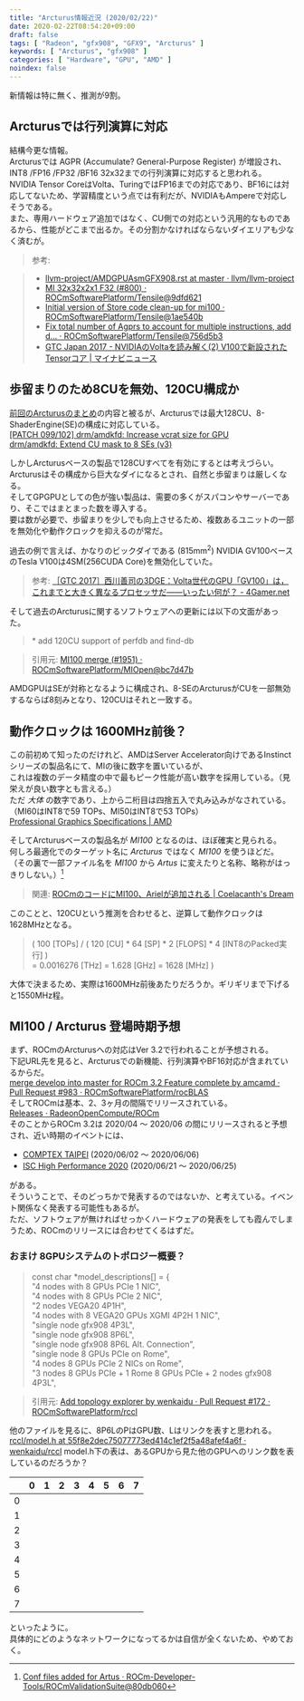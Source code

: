 ```yaml
---
title: "Arcturus情報近況 (2020/02/22)"
date: 2020-02-22T08:54:20+09:00
draft: false
tags: [ "Radeon", "gfx908", "GFX9", "Arcturus" ]
keywords: [ "Arcturus", "gfx908" ]
categories: [ "Hardware", "GPU", "AMD" ]
noindex: false
---
```


新情報は特に無く、推測が9割。  

## Arcturusでは行列演算に対応
結構今更な情報。  
Arcturusでは AGPR (Accumulate? General-Purpose Register) が増設され、INT8 /FP16 /FP32 /BF16 32x32までの行列演算に対応すると思われる。  
NVIDIA Tensor CoreはVolta、TuringではFP16までの対応であり、BF16には対応してないため、学習精度という点では有利だが、NVIDIAもAmpereで対応しそうである。  
また、専用ハードウェア追加ではなく、CU側での対応という汎用的なものであるから、性能がどこまで出るか。その分割かなければならないダイエリアも少なく済むが。  

 > 参考:  

 > * [llvm-project/AMDGPUAsmGFX908.rst at master · llvm/llvm-project](https://github.com/llvm/llvm-project/blob/master/llvm/docs/AMDGPU/AMDGPUAsmGFX908.rst)  
 > * [MI 32x32x2x1 F32 (#800) · ROCmSoftwarePlatform/Tensile@9dfd621](https://github.com/ROCmSoftwarePlatform/Tensile/commit/9dfd6212f888cf83ff334e675c823239831c4aa8)  
 > * [Initial version of Store code clean-up for mi100 · ROCmSoftwarePlatform/Tensile@1ae540b](https://github.com/ROCmSoftwarePlatform/Tensile/commit/1ae540b7170ef971abdecd1ab0b4fc3e5f927dc1)  
 > * [Fix total number of Agprs to account for multiple instructions, add d… · ROCmSoftwarePlatform/Tensile@756d5b3](https://github.com/ROCmSoftwarePlatform/Tensile/commit/756d5b3e435fea4aeeea74bd17d206f6fc01c305)  
 > * [GTC Japan 2017 - NVIDIAのVoltaを読み解く(2) V100で新設されたTensorコア | マイナビニュース](https://news.mynavi.jp/article/gtcjapan2017_v100-2/)

## 歩留まりのため8CUを無効、120CU構成か
[前回のArcturusのまとめ](/posts/2019/11/05/arcturus-matome/)の内容と被るが、Arcturusでは最大128CU、8-ShaderEngine(SE)の構成に対応している。  
[[PATCH 099/102] drm/amdkfd: Increase vcrat size for GPU](https://lists.freedesktop.org/archives/amd-gfx/2019-July/036848.html)  
[drm/amdkfd: Extend CU mask to 8 SEs (v3)](https://cgit.freedesktop.org/~agd5f/linux/commit/drivers/gpu/drm/amd/include/v9_structs.h?h=amd-staging-drm-next&id=5145d57ec5f5cf7dadaa6ccd9c9f1e4dae82570b)  

しかしArcturusベースの製品で128CUすべてを有効にするとは考えづらい。  
Arcturusはその構成から巨大なダイになるとされ、自然と歩留まりは厳しくなる。  
そしてGPGPUとしての色が強い製品は、需要の多くがスパコンやサーバーであり、そこではまとまった数を導入する。  
要は数が必要で、歩留まりを少しでも向上させるため、複数あるユニットの一部を無効化や動作クロックを抑えるのが常だ。  

過去の例で言えば、かなりのビックダイである (815mm<sup>2</sup>) NVIDIA GV100ベースのTesla V100は4SM(256CUDA Core)を無効化していた。  

 > 参考: [［GTC 2017］西川善司の3DGE：Volta世代のGPU「GV100」は，これまでと大きく異なるプロセッサだ――いったい何が？ - 4Gamer.net](https://www.4gamer.net/games/208/G020859/20170512111/)  

そして過去のArcturusに関するソフトウェアへの更新には以下の文面があった。  

 > \* add 120CU support of perfdb and find-db

 > 引用元: [MI100 merge (#1951) · ROCmSoftwarePlatform/MIOpen@bc7d47b](https://github.com/ROCmSoftwarePlatform/MIOpen/commit/bc7d47bd0d65b331667da74ba3cdb04893a77998)  

AMDGPUはSEが対称となるように構成され、8-SEのArcturusがCUを一部無効するならば8刻みとなり、120CUはそれと一致する。  

## 動作クロックは 1600MHz前後？
この前初めて知ったのだけれど、AMDはServer Accelerator向けであるInstinctシリーズの製品名にて、MIの後に数字を置いているが、  
これは複数のデータ精度の中で最もピーク性能が高い数字を採用している。（見栄えが良い数字とも言える。）  
ただ *大体* の数字であり、上から二桁目は四捨五入で丸み込みがなされている。  
（MI60はINT8で59 TOPs、MI50はINT8で53 TOPs）  
[Professional Graphics Specifications | AMD](https://www.amd.com/en/products/specifications/professional-graphics/4476)  

そしてArcturusベースの製品名が *MI100* となるのは、ほぼ確実と見られる。  
何しろ最適化でのターゲット名に *Arcturus* ではなく *MI100* を使うほどだ。  
（その裏で一部ファイル名を *MI100* から *Artus* に変えたりと名称、略称がはっきりしない。）[^1]  

[^1]: [Conf files added for Artus · ROCm-Developer-Tools/ROCmValidationSuite@80db060](https://github.com/ROCm-Developer-Tools/ROCmValidationSuite/commit/80db0604624e18bd1f894f659519c8d054e22058)  

 > 関連: [ROCmのコードにMI100、Arielが追加される | Coelacanth's Dream](https://umio-yasuno.github.io/posts/2019/12/20/rocm-mi100-ariel/)

このことと、120CUという推測を合わせると、逆算して動作クロックは1628MHzとなる。  

 > ( 100 [TOPs] / ( 120 [CU] * 64 [SP] * 2 [FLOPS] * 4 [INT8のPacked実行] )  
 > = 0.0016276 [THz] = 1.628 [GHz] = 1628 [MHz] )

大体で決まるため、実際は1600MHz前後あたりだろうか。ギリギリまで下げると1550MHz程。  

## MI100 / Arcturus 登場時期予想

まず、ROCmのArcturusへの対応はVer 3.2で行われることが予想される。  
下記URL先を見ると、Arcturusでの新機能、行列演算やBF16対応が含まれているからだ。  
[merge develop into master for ROCm 3.2 Feature complete by amcamd · Pull Request #983 · ROCmSoftwarePlatform/rocBLAS](https://github.com/ROCmSoftwarePlatform/rocBLAS/pull/983)  
そしてROCmは基本、2、3ヶ月の間隔でリリースされている。  
[Releases · RadeonOpenCompute/ROCm](https://github.com/RadeonOpenCompute/ROCm/releases)  
そのことからROCm 3.2は 2020/04 〜 2020/06 の間にリリースされると予想され、近い時期のイベントには、  

 * [COMPTEX TAIPEI](https://www.computextaipei.com.tw/) (2020/06/02 〜 2020/06/06)
 * [ISC High Performance 2020](https://www.isc-hpc.com/) (2020/06/21 〜 2020/06/25)

がある。  
そういうことで、そのどっちかで発表するのではないか、と考えている。イベント関係なく発表する可能性もあるが。  
ただ、ソフトウェアが無ければせっかくハードウェアの発表をしても霞んでしまうため、ROCmのリリースには合わせてくるはずだ。  

### おまけ 8GPUシステムのトポロジー概要？

 >	const char *model_descriptions[] = {  
  "4 nodes with 8 GPUs PCIe 1 NIC",  
  "4 nodes with 8 GPUs PCIe 2 NIC",  
  "2 nodes VEGA20 4P1H",  
  "4 nodes with 8 VEGA20 GPUs XGMI 4P2H 1 NIC",  
  "single node gfx908 4P3L",  
  "single node gfx908 8P6L",  
  "single node gfx908 8P6L Alt. Connection",  
  "single node 8 GPUs PCIe on Rome",  
  "4 nodes 8 GPUs PCIe 2 NICs on Rome",  
  "3 nodes 8 GPUs PCIe + 1 Rome 8 GPUs PCIe + 2 nodes gfx908 4P3L",  

 > 引用元: [Add topology explorer by wenkaidu · Pull Request #172 · ROCmSoftwarePlatform/rccl](https://github.com/ROCmSoftwarePlatform/rccl/pull/172/files#diff-78fedcf9e11f148f1840999ae1b3438e)

他のファイルを見るに、8P6LのPはGPU数、Lはリンクを表すと思われる。  
[rccl/model.h at 55f8e2dec75077773ed414c1ef2f5a48afef4a6f · wenkaidu/rccl](https://github.com/wenkaidu/rccl/blob/55f8e2dec75077773ed414c1ef2f5a48afef4a6f/tools/topo_expl/include/model.h)
model.h下の表は、あるGPUから見た他のGPUへのリンク数を表しているのだろうか？  

| | 0 | 1 | 2 | 3 | 4 | 5 | 6 | 7 |
| :---: | :---: | :---: | :---: | :---: | :---: | :---: | :---: | :---: |
| 0 |
| 1 |
| 2 |
| 3 |
| 4 |
| 5 |
| 6 |
| 7 |

といったように。  
具体的にどのようなネットワークになってるかは自信が全くないため、やめておく。  
